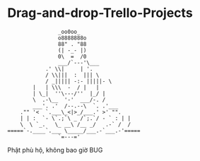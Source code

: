 # Drag-and-drop-Trello-Projects

                    _oo0oo_
                    o8888888o
                    88" . "88
                    (| -_- |)
                    0\  =  /0
                    ___/`---'\___
                .' \\|     | '.
                / \\|||  :  ||| \
                / _||||| -:- |||||- \
            |   | \\\  -  / |   |
            | \_|  ''\---/''  |_/ |
            \  .-\__  '-'  ___/-. /
            ___'. .'  /--.--\  `. .'___
        ."" '<  `.___\_<|>_/___.' >' "".
        | | :  `- \`.;`\ _ /`;.`/ - ` : | |
        \  \ `_.   \_ __\ /__ _/   .-` /  /
    =====`-.____`.___ \_____/___.-`___.-'=====
                    `=---='

Phật phù hộ, không bao giờ BUG
